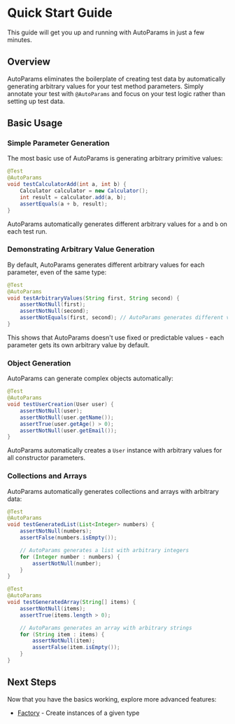 # Quick Start Guide

This guide will get you up and running with AutoParams in just a few minutes.

## Overview

AutoParams eliminates the boilerplate of creating test data by automatically generating arbitrary values for your test method parameters. Simply annotate your test with `@AutoParams` and focus on your test logic rather than setting up test data.

## Basic Usage

### Simple Parameter Generation

The most basic use of AutoParams is generating arbitrary primitive values:

```java
@Test
@AutoParams
void testCalculatorAdd(int a, int b) {
    Calculator calculator = new Calculator();
    int result = calculator.add(a, b);
    assertEquals(a + b, result);
}
```

AutoParams automatically generates different arbitrary values for `a` and `b` on each test run.

### Demonstrating Arbitrary Value Generation

By default, AutoParams generates different arbitrary values for each parameter, even of the same type:

```java
@Test
@AutoParams
void testArbitraryValues(String first, String second) {
    assertNotNull(first);
    assertNotNull(second);
    assertNotEquals(first, second); // AutoParams generates different values
}
```

This shows that AutoParams doesn't use fixed or predictable values - each parameter gets its own arbitrary value by default.

### Object Generation

AutoParams can generate complex objects automatically:

```java
@Test
@AutoParams
void testUserCreation(User user) {
    assertNotNull(user);
    assertNotNull(user.getName());
    assertTrue(user.getAge() > 0);
    assertNotNull(user.getEmail());
}
```

AutoParams automatically creates a `User` instance with arbitrary values for all constructor parameters.

### Collections and Arrays

AutoParams automatically generates collections and arrays with arbitrary data:

```java
@Test
@AutoParams
void testGeneratedList(List<Integer> numbers) {
    assertNotNull(numbers);
    assertFalse(numbers.isEmpty());

    // AutoParams generates a list with arbitrary integers
    for (Integer number : numbers) {
        assertNotNull(number);
    }
}

@Test
@AutoParams
void testGeneratedArray(String[] items) {
    assertNotNull(items);
    assertTrue(items.length > 0);

    // AutoParams generates an array with arbitrary strings
    for (String item : items) {
        assertNotNull(item);
        assertFalse(item.isEmpty());
    }
}
```

## Next Steps

Now that you have the basics working, explore more advanced features:

- [Factory](../core-features/factory.md) - Create instances of a given type
